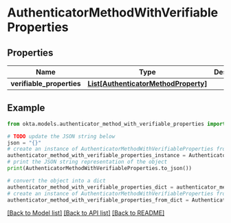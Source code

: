 # AuthenticatorMethodWithVerifiableProperties


## Properties

Name | Type | Description | Notes
------------ | ------------- | ------------- | -------------
**verifiable_properties** | [**List[AuthenticatorMethodProperty]**](AuthenticatorMethodProperty.md) |  | [optional] 

## Example

```python
from okta.models.authenticator_method_with_verifiable_properties import AuthenticatorMethodWithVerifiableProperties

# TODO update the JSON string below
json = "{}"
# create an instance of AuthenticatorMethodWithVerifiableProperties from a JSON string
authenticator_method_with_verifiable_properties_instance = AuthenticatorMethodWithVerifiableProperties.from_json(json)
# print the JSON string representation of the object
print(AuthenticatorMethodWithVerifiableProperties.to_json())

# convert the object into a dict
authenticator_method_with_verifiable_properties_dict = authenticator_method_with_verifiable_properties_instance.to_dict()
# create an instance of AuthenticatorMethodWithVerifiableProperties from a dict
authenticator_method_with_verifiable_properties_from_dict = AuthenticatorMethodWithVerifiableProperties.from_dict(authenticator_method_with_verifiable_properties_dict)
```
[[Back to Model list]](../README.md#documentation-for-models) [[Back to API list]](../README.md#documentation-for-api-endpoints) [[Back to README]](../README.md)


